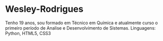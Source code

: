# Wesley-Rodrigues

Tenho 19 anos, sou formado em Técnico em Química e atualmente curso o primeiro período de Analise e Desenvolvimento de Sistemas.
Linguagens: Python, HTML5, CSS3
